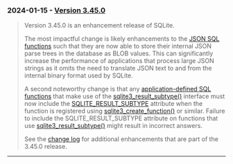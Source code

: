 ### 2024\-01\-15 \- [Version 3\.45\.0](releaselog/3_45_0.html)


> Version 3\.45\.0 is an enhancement release of SQLite.
> 
> The most impactful change is likely enhancements to
> the [JSON SQL functions](json1.html) such that they are now able to
> store their internal JSON parse trees in the database
> as BLOB values. This can significantly increase the
> performance of applications that process large JSON
> strings as it omits the need to translate JSON text
> to and from the internal binary format used by SQLite.
> 
> A second noteworthy change is that any
> [application\-defined SQL functions](appfunc.html) that make use of
> the [sqlite3\_result\_subtype()](c3ref/result_subtype.html) interface must now include
> the [SQLITE\_RESULT\_SUBTYPE](c3ref/c_deterministic.html#sqliteresultsubtype) attribute when the function
> is registered using [sqlite3\_create\_function()](c3ref/create_function.html) or similar.
> Failure to include the SQLITE\_RESULT\_SUBTYPE attribute on
> functions that use [sqlite3\_result\_subtype()](c3ref/result_subtype.html) might result
> in incorrect answers.
> 
> See the [change log](releaselog/3_45_0.html)
> for additional enhancements that are part of the 3\.45\.0 release.



---

